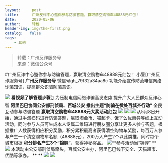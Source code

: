 ```yaml
---
layout:     post
title:      广州反诈中心邀你参与防骗答题，赢取清空购物车48888元红包！
date:       2020-05-06
author:     转载
header-img: img/the-first.png
catalog:   false
tags:
    - 其他
---
```


<blockquote><p>转载：广州反诈服务号<br>
来源：微信公众号</p></blockquote>

#广州反诈中心邀你参与防骗答题，赢取清空购物车48888元红包！
小警[广州反诈服务号]
**广州反诈服务号**
微信号gh_79f32a34aa8c
功能介绍宣传防范电信网络诈骗知识，提高群众识骗防骗意识。

![]({{site.baseurl}}/postimg/U80CvqU0rQrBOnSxVXXtOfZqhzsVksggpUiapfbGMIlMJb5mbAxuKc7O3NrfgT2kpibmJcz8cBTN4wSsBxzl1BOg.gif)
**看视频了解答题步骤**👆
为压制电信网络诈骗高发态势
提升广大人民群众反诈心智
**阿里巴巴协同公安部刑侦局、百城公安**
**推出主题“防骗在微处百城齐行动”**
全民互动参与防骗答题
**赢取清空购物车48888元大奖活动红包**
![]({{site.baseurl}}/postimg/U80CvqU0rQr5uKTibmzxKOOwBrmVOO2BtrwibXGJBcSnlT5FktbSicRZvfKXZqOr3LfW9ibc01pkibDkZ0LQYqMetDA.gif)
![]({{site.baseurl}}/postimg/U80CvqU0rQr5uKTibmzxKOOwBrmVOO2BtcN4rr2JeSXgHsYFJc9UkJ33KSia2Y3IVlw4avHZibULE9DMxSiczyHHhA.png)
![]({{site.baseurl}}/postimg/7QRTvkK2qC4tsicVCwia1aEWBnKv9DOx2VtyuVTibU0Ldcu7eWPicRXTlW3s28AsdWdiaicoN1XKVmalc9JcSd4YicMFw.png)
从5月8日开始，通过手淘扫码进行防骗答题，赢取淘金币、猫超卡、饿了么优惠券等线上互动活动，同时参与人员可生成本人专属二维码进行朋友圈分享让更多人参与答题，根据推广人数获得相应积分奖励，积分累积最高者获得清空购物车奖励，每百万人参与产生一个清空购物车名额（48888元），200万人产生2个以此类推，同时每个城市根据
**积分排名产生3个“锦鲤”**，获得神秘奖品。
![](https://mmbiz.qpic.cn/mmbiz_png/YUyZ7AOL3okibZHqFbwagicHV6NDMOaNZIAeIGhu0Knk44reZguTsjqlJ0OltTf2YibLic9EkF7Ykm4Ov599s80GMQ/640)**参与活动当“锦鲤”
**
![]({{site.baseurl}}/postimg/U80CvqU0rQr5uKTibmzxKOOwBrmVOO2BtI9agjAXbWUKkcGJwj0SElrjy7wo1UdlfumjQCLxHwWem9YRSvwibYqg.png)
本活动由公安部刑侦局牵头，百城公安主办，阿里巴巴线下安全、天猫超市、优酷等承办。
**
**
![]({{site.baseurl}}/postimg/U80CvqU0rQr5uKTibmzxKOOwBrmVOO2BtuicE9hnp6bkmUEiaNW25MTH95BuNYLkQ1j6UWWKjicaYyxhnG5DQO7wdQ.png)
![]({{site.baseurl}}/postimg/U80CvqU0rQoWOxrq0AkGBPeTOo0FQialRjBaKzJKXA3oYfRO8oJd37KNGhSxpB4zwoAbAttnwWOjAV2HLJX14lA.jpeg)
